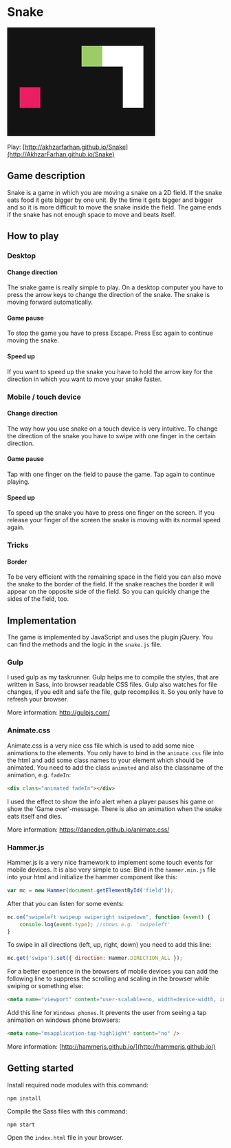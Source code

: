 # Snake
![Preview image](./img/snake.jpg "Snake")

Play: [http://akhzarfarhan.github.io/Snake](http://AkhzarFarhan.github.io/Snake)

## Game description
Snake is a game in which you are moving a snake on a 2D field. If the snake eats food it gets bigger by one unit. By the time it gets bigger and bigger and so it is more difficult to move the snake inside the field. The game ends if the snake has not enough space to move and beats itself.

## How to play
### Desktop
#### Change direction
The snake game is really simple to play. On a desktop computer you have to press the arrow keys to change the direction of the snake. The snake is moving forward automatically.

#### Game pause
To stop the game you have to press Escape. Press Esc again to continue moving the snake.

#### Speed up
If you want to speed up the snake you have to hold the arrow key for the direction in which you want to move your snake faster.

### Mobile / touch device
#### Change direction
The way how you use snake on a touch device is very intuitive. To change the direction of the snake you have to swipe with one finger in the certain direction.

#### Game pause
Tap with one finger on the field to pause the game. Tap again to continue playing.

#### Speed up
To speed up the snake you have to press one finger on the screen. If you release your finger of the screen the snake is moving with its normal speed again.

### Tricks
#### Border
To be very efficient with the remaining space in the field you can also move the snake to the border of the field. If the snake reaches the border it will appear on the opposite side of the field. So you can quickly change the sides of the field, too.

## Implementation
The game is implemented by JavaScript and uses the plugin jQuery. You can find the methods and the logic in the `snake.js` file.

### Gulp
I used gulp as my taskrunner. Gulp helps me to compile the styles, that are written in Sass, into browser readable CSS files. Gulp also watches for file changes, if you edit and safe the file, gulp recompiles it. So you only have to refresh your browser.

More information: http://gulpjs.com/

### Animate.css
Animate.css is a very nice css file which is used to add some nice animations to the elements.
You only have to bind in the `animate.css` file into the html and add some class names to your element which should be animated. You need to add the class `animated` and also the classname of the animation, e.g. `fadeIn`:

```html
<div class="animated fadeIn"></div>
```

I used the effect to show the info alert when a player pauses his game or show the 'Game over'-message. There is also an animation when the snake eats itself and dies.

More information: https://daneden.github.io/animate.css/

### Hammer.js
Hammer.js is a very nice framework to implement some touch events for mobile devices.
It is also very simple to use: Bind in the `hammer.min.js` file into your html and initialize the hammer component like this:

```js
var mc = new Hammer(document.getElementById('field'));
```

After that you can listen for some events:

```js
mc.on("swipeleft swipeup swiperight swipedown", function (event) {
    console.log(event.type); //shows e.g. 'swipeleft'
}
```
To swipe in all directions (left, up, right, down) you need to add this line:

```js
mc.get('swipe').set({ direction: Hammer.DIRECTION_ALL });
```

For a better experience in the browsers of mobile devices you can add the following line to suppress the scrolling and scaling in the browser while swiping or something else:

```html
<meta name="viewport" content="user-scalable=no, width=device-width, initial-scale=1, maximum-scale=1">
```

Add this line for `Windows phones`. It prevents the user from seeing a tap animation on windows phone browsers:

```html
<meta name="msapplication-tap-highlight" content="no" />
```

More information: [http://hammerjs.github.io/](http://hammerjs.github.io/)

## Getting started
Install required node modules with this command:

```
npm install
```

Compile the Sass files with this command:

```
npm start
```

Open the `index.html` file in your browser.
